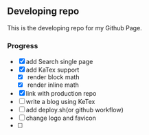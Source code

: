 ## Developing repo
This is the developing repo for my Github Page.
### Progress
- [x] add Search single page
- [x] add KaTex support
  - [x] render block math
  - [x] render inline math
- [x] link with production repo
- [ ] write a blog using KeTex
- [ ] add deploy.sh(or github workflow)
- [ ] change logo and favicon
- [ ] 
